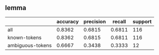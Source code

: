 
## lemma

|                  | accuracy | precision | recall | support |
|------------------|----------|-----------|--------|---------|
| all              | 0.8362   | 0.6815    | 0.6811 | 116     |
| known-tokens     | 0.8362   | 0.6815    | 0.6811 | 116     |
| ambiguous-tokens | 0.6667   | 0.3438    | 0.3333 | 12      |

